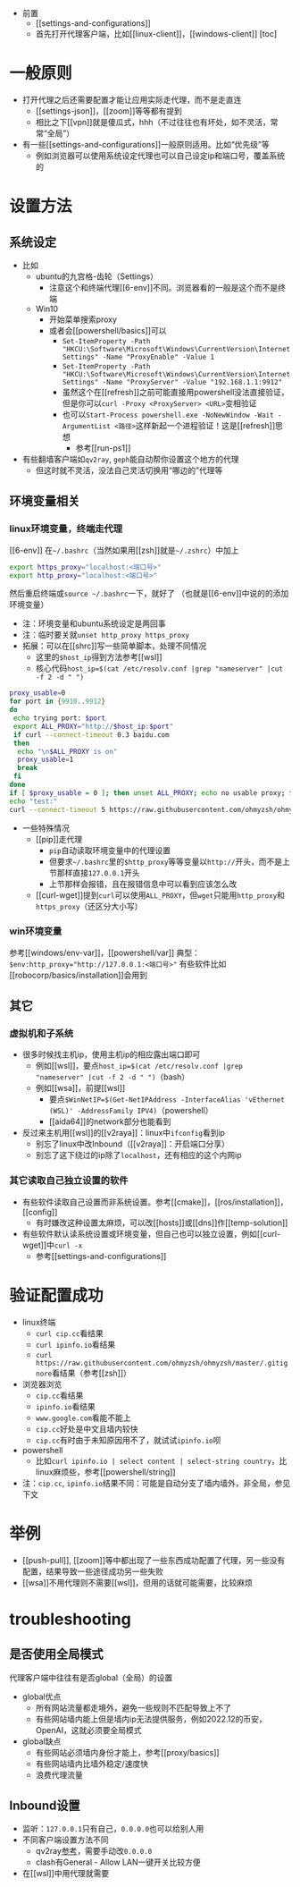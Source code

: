 - 前置
  - [[settings-and-configurations]]
  - 首先打开代理客户端，比如[[linux-client]]，[[windows-client]]
[toc]
# 一般原则
- 打开代理之后还需要配置才能让应用实际走代理，而不是走直连
  - [[settings-json]]，[[zoom]]等等都有提到
  - 相比之下[[vpn]]就是傻瓜式，hhh（不过往往也有坏处，如不灵活，常常“全局”）
- 有一些[[settings-and-configurations]]一般原则适用。比如“优先级”等
  - 例如浏览器可以使用系统设定代理也可以自己设定ip和端口号，覆盖系统的
# 设置方法
## 系统设定
- 比如
  - ubuntu的九宫格-齿轮（Settings）
    - 注意这个和终端代理[[6-env]]不同。浏览器看的一般是这个而不是终端
  - Win10
    - 开始菜单搜索proxy
    - 或者会[[powershell/basics]]可以
      - `Set-ItemProperty -Path "HKCU:\Software\Microsoft\Windows\CurrentVersion\Internet Settings" -Name "ProxyEnable" -Value 1`
      - `Set-ItemProperty -Path "HKCU:\Software\Microsoft\Windows\CurrentVersion\Internet Settings" -Name "ProxyServer" -Value "192.168.1.1:9912"`
      - 虽然这个在[[refresh]]之前可能直接用powershell没法直接验证，但是你可以`curl -Proxy <ProxyServer> <URL>`变相验证
      - 也可以`Start-Process powershell.exe -NoNewWindow -Wait -ArgumentList <路径>`这样新起一个进程验证！这是[[refresh]]思想
        - 参考[[run-ps1]]
- 有些翻墙客户端如`qv2ray`, `geph`能自动帮你设置这个地方的代理
  - 但这时就不灵活，没法自己灵活切换用“哪边的”代理等
## 环境变量相关
### linux环境变量，终端走代理
[[6-env]]
在`~/.bashrc`（当然如果用[[zsh]]就是`~/.zshrc`）中加上
```sh
export https_proxy="localhost:<端口号>"
export http_proxy="localhost:<端口号>"
```
然后重启终端或`source ~/.bashrc`一下，就好了
（也就是[[6-env]]中说的的添加环境变量）
- 注：环境变量和ubuntu系统设定是两回事
- 注：临时要关就`unset http_proxy https_proxy`
- 拓展：可以在[[shrc]]写一些简单脚本，处理不同情况
  - 这里的`$host_ip`得到方法参考[[wsl]]
  - 核心代码`host_ip=$(cat /etc/resolv.conf |grep "nameserver" |cut -f 2 -d " ")`
```sh
proxy_usable=0
for port in {9910..9912}
do
 echo trying port: $port
 export ALL_PROXY="http://$host_ip:$port"
 if curl --connect-timeout 0.3 baidu.com
 then
  echo "\n$ALL_PROXY is on"
  proxy_usable=1
  break
 fi
done
if [ $proxy_usable = 0 ]; then unset ALL_PROXY; echo no usable proxy; fi
echo "test:"
curl --connect-timeout 5 https://raw.githubusercontent.com/ohmyzsh/ohmyzsh/master/.gitignore | grep oh-my-zsh
```
- 一些特殊情况
  - [[pip]]走代理
    - `pip`自动读取环境变量中的代理设置
    - 但要求`~/.bashrc`里的`$http_proxy`等等变量以`http://`开头，而不是上节那样直接`127.0.0.1`开头
    - 上节那样会报错，且在报错信息中可以看到应该怎么改
  - [[curl-wget]]提到`curl`可以使用`ALL_PROXY`，但`wget`只能用`http_proxy`和`https_proxy`（还区分大小写）
### win环境变量
参考[[windows/env-var]]，[[powershell/var]]
典型：`$env:http_proxy="http://127.0.0.1:<端口号>"`
有些软件比如[[robocorp/basics/installation]]会用到
## 其它
### 虚拟机和子系统
- 很多时候找主机ip，使用主机ip的相应露出端口即可
  - 例如[[wsl]]，要点`host_ip=$(cat /etc/resolv.conf |grep "nameserver" |cut -f 2 -d " ")`（bash）
  - 例如[[wsa]]，前提[[wsl]]
    - 要点`$WinNetIP=$(Get-NetIPAddress -InterfaceAlias 'vEthernet (WSL)' -AddressFamily IPV4)`（powershell）
    - [[aida64]]的network部分也能看到
- 反过来主机用[[wsl]]的[[v2raya]]：linux中`ifconfig`看到ip
  - 别忘了linux中改Inbound（[[v2raya]]：开启端口分享）
  - 别忘了这下绕过的ip除了`localhost`，还有相应的这个内网ip
### 其它读取自己独立设置的软件
- 有些软件读取自己设置而非系统设置。参考[[cmake]]，[[ros/installation]]，[[config]]
  - 有时嫌改这种设置太麻烦，可以改[[hosts]]或[[dns]]作[[temp-solution]]
- 有些软件默认读系统设置或环境变量，但自己也可以独立设置，例如[[curl-wget]]中`curl -x`
  - 参考[[settings-and-configurations]]
# 验证配置成功
- linux终端
  - `curl cip.cc`看结果
  - `curl ipinfo.io`看结果
  - `curl https://raw.githubusercontent.com/ohmyzsh/ohmyzsh/master/.gitignore`看结果（参考[[zsh]]）
- 浏览器浏览
  - `cip.cc`看结果
  - `ipinfo.io`看结果
  - `www.google.com`看能不能上
  - `cip.cc`好处是中文且墙内较快
  - `cip.cc`有时由于未知原因用不了，就试试`ipinfo.io`呗
- powershell
  - 比如`curl ipinfo.io | select content | select-string country`，比linux麻烦些，参考[[powershell/string]]
- 注：`cip.cc`, `ipinfo.io`结果不同：可能是自动分支了墙内墙外，非全局，参见下文
# 举例
- [[push-pull]], [[zoom]]等中都出现了一些东西成功配置了代理，另一些没有配置，结果导致一些途径成功另一些失败
- [[wsa]]不用代理则不需要[[wsl]]，但用的话就可能需要，比较麻烦
# troubleshooting
## 是否使用全局模式
代理客户端中往往有是否global（全局）的设置
- global优点
  - 所有网站流量都走境外，避免一些规则不匹配导致上不了
  - 有些网站墙内能上但是墙内ip无法提供服务，例如2022.12的币安，OpenAI，这就必须要全局模式
- global缺点
  - 有些网站必须墙内身份才能上，参考[[proxy/basics]]
  - 有些网站墙内比墙外稳定/速度快
  - 浪费代理流量
## Inbound设置
- 监听：`127.0.0.1`只有自己，`0.0.0.0`也可以给别人用
- 不同客户端设置方法不同
  - qv2ray[参考](https://github.com/qv2ray/qv2ray/issues/414)，需要手动改`0.0.0.0`
  - clash有General - Allow LAN一键开关比较方便
- 在[[wsl]]中用代理就需要